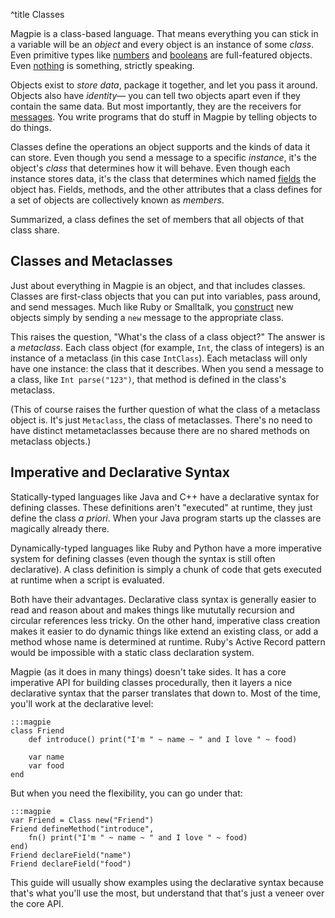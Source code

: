 ^title Classes

Magpie is a class-based language. That means everything you can stick in a
variable will be an *object* and every object is an instance of some *class*.
Even primitive types like [numbers](objects/numbers.html) and [booleans](objects/booleans.html) are full-featured objects. Even [nothing](objects/nothing.html) is something, strictly speaking.

Objects exist to *store data*, package it together, and let you pass it around.
Objects also have *identity*&mdash; you can tell two objects apart even if they
contain the same data. But most importantly, they are the receivers for
[messages](expressions/messages.html). You write programs that do stuff in
Magpie by telling objects to do things.

Classes define the operations an object supports and the kinds of data it can
store. Even though you send a message to a specific *instance*, it's the
object's *class* that determines how it will behave. Even though each instance
stores data, it's the class that determines which named
[fields](classes/fields.html) the object has. Fields, methods, and the other
attributes that a class defines for a set of objects are collectively known as
*members*.

Summarized, a class defines the set of members that all objects of that class
share.

## Classes and Metaclasses

Just about everything in Magpie is an object, and that includes classes. Classes are first-class objects that you can put into variables, pass around, and send messages. Much like Ruby or Smalltalk, you [construct](classes/constructors.html) new objects simply by sending a `new` message to the appropriate class.

This raises the question, "What's the class of a class object?" The answer is a *metaclass*. Each class object (for example, `Int`, the class of integers) is an instance of a metaclass (in this case `IntClass`). Each metaclass will only have one instance: the class that it describes. When you send a message to a class, like `Int parse("123")`, that method is defined in the class's metaclass.

(This of course raises the further question of what the class of a metaclass object is. It's just `Metaclass`, the class of metaclasses. There's no need to have distinct metametaclasses because there are no shared methods on metaclass objects.)

## Imperative and Declarative Syntax

Statically-typed languages like Java and C++ have a declarative syntax for defining classes. These definitions aren't "executed" at runtime, they just define the class *a priori*. When your Java program starts up the classes are magically already there.

Dynamically-typed languages like Ruby and Python have a more imperative system
for defining classes (even though the syntax is still often declarative). A
class definition is simply a chunk of code that gets executed at runtime when a
script is evaluated.

Both have their advantages. Declarative class syntax is generally easier to read and reason about and makes things like mututally recursion and circular references less tricky. On the other hand, imperative class creation makes it easier to do dynamic things like extend an existing class, or add a method whose name is determined at runtime. Ruby's Active Record pattern would be impossible with a static class declaration system.

Magpie (as it does in many things) doesn't take sides. It has a core imperative API for building classes procedurally, then it layers a nice declarative syntax that the parser translates that down to. Most of the time, you'll work at the declarative level:

    :::magpie
    class Friend
        def introduce() print("I'm " ~ name ~ " and I love " ~ food)

        var name
        var food
    end

But when you need the flexibility, you can go under that:

    :::magpie
    var Friend = Class new("Friend")
    Friend defineMethod("introduce",
        fn() print("I'm " ~ name ~ " and I love " ~ food)
    end)
    Friend declareField("name")
    Friend declareField("food")

This guide will usually show examples using the declarative syntax because that's what you'll use the most, but understand that that's just a veneer over the core API.